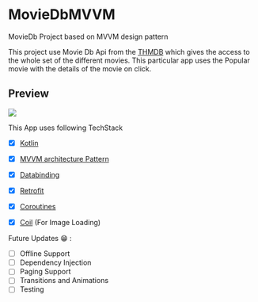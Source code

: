 # MovieDbMVVM
MovieDb Project based on MVVM design pattern


This project use Movie Db Api from the [THMDB](https://www.themoviedb.org/) which gives the access to the whole set of the different movies.
This particular app uses the Popular movie with the details of the movie on click.

## Preview
![](https://media.giphy.com/media/h2YXQskxMQXPYFQIh5/giphy.gif)


This App uses following TechStack

- [x] [Kotlin](https://kotlinlang.org/docs/reference/)
- [x] [MVVM architecture Pattern](https://en.wikipedia.org/wiki/Model%E2%80%93view%E2%80%93viewmodel)
- [x] [Databinding](https://developer.android.com/topic/libraries/data-binding)
- [x] [Retrofit](https://square.github.io/retrofit/)
- [x] [Coroutines](https://kotlinlang.org/docs/reference/coroutines-overview.html)
- [x] [Coil](https://coil-kt.github.io/coil/getting_started/) (For Image Loading)


Future Updates 😁 :
- [ ] Offline Support
- [ ] Dependency Injection
- [ ] Paging Support
- [ ] Transitions and Animations
- [ ] Testing
